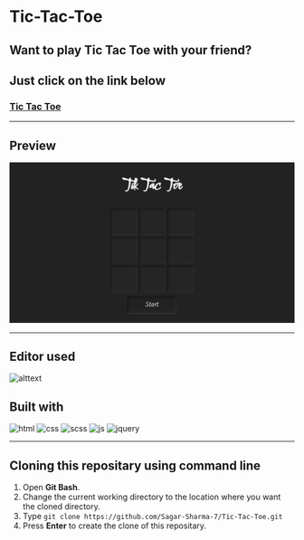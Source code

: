 # Tic-Tac-Toe
## Want to play Tic Tac Toe with your friend?
## Just click on the link below
### [Tic Tac Toe](https://sagar-sharma-7.github.io/Tic-Tac-Toe/)

------

## Preview
<p align="center">
  <img src="public/img/result.png" title="result">
</p>

----

## Editor used 
![alttext](https://img.shields.io/badge/Visual_Studio_Code-0078D4?style=for-the-badge&logo=visual%20studio%20code&logoColor=white)

## Built with 
 ![html](https://img.shields.io/badge/HTML5-E34F26?style=for-the-badge&logo=html5&logoColor=white)
 ![css](https://img.shields.io/badge/CSS3-1572B6?style=for-the-badge&logo=css3&logoColor=white)
 ![scss](https://img.shields.io/badge/Sass-CC6699?style=for-the-badge&logo=sass&logoColor=white)
 ![js](https://img.shields.io/badge/JavaScript-F7DF1E?style=for-the-badge&logo=javascript&logoColor=black)
 ![jquery](https://img.shields.io/badge/jQuery-0769AD?style=for-the-badge&logo=jquery&logoColor=white)

 ------

 ## Cloning this repositary using command line
 1. Open **Git Bash**.
 1. Change the current working directory to the location where you want the cloned directory.
 1. Type `git clone https://github.com/Sagar-Sharma-7/Tic-Tac-Toe.git`
 1. Press **Enter** to create the clone of this repositary.